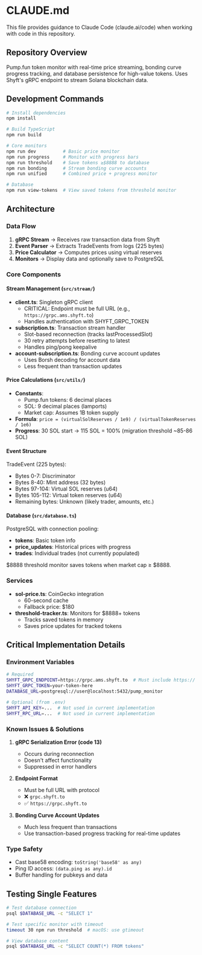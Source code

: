 # CLAUDE.md

This file provides guidance to Claude Code (claude.ai/code) when working with code in this repository.

## Repository Overview

Pump.fun token monitor with real-time price streaming, bonding curve progress tracking, and database persistence for high-value tokens. Uses Shyft's gRPC endpoint to stream Solana blockchain data.

## Development Commands

```bash
# Install dependencies
npm install

# Build TypeScript
npm run build

# Core monitors
npm run dev          # Basic price monitor
npm run progress     # Monitor with progress bars
npm run threshold    # Save tokens ≥$8888 to database
npm run bonding      # Stream bonding curve accounts
npm run unified      # Combined price + progress monitor

# Database
npm run view-tokens  # View saved tokens from threshold monitor
```

## Architecture

### Data Flow
1. **gRPC Stream** → Receives raw transaction data from Shyft
2. **Event Parser** → Extracts TradeEvents from logs (225 bytes)
3. **Price Calculator** → Computes prices using virtual reserves
4. **Monitors** → Display data and optionally save to PostgreSQL

### Core Components

#### Stream Management (`src/stream/`)
- **client.ts**: Singleton gRPC client
  - CRITICAL: Endpoint must be full URL (e.g., `https://grpc.ams.shyft.to`)
  - Handles authentication with SHYFT_GRPC_TOKEN
- **subscription.ts**: Transaction stream handler
  - Slot-based reconnection (tracks lastProcessedSlot)
  - 30 retry attempts before resetting to latest
  - Handles ping/pong keepalive
- **account-subscription.ts**: Bonding curve account updates
  - Uses Borsh decoding for account data
  - Less frequent than transaction updates

#### Price Calculations (`src/utils/`)
- **Constants**: 
  - Pump.fun tokens: 6 decimal places
  - SOL: 9 decimal places (lamports)
  - Market cap: Assumes 1B token supply
- **Formula**: `price = (virtualSolReserves / 1e9) / (virtualTokenReserves / 1e6)`
- **Progress**: 30 SOL start → 115 SOL = 100% (migration threshold ~85-86 SOL)

#### Event Structure
TradeEvent (225 bytes):
- Bytes 0-7: Discriminator
- Bytes 8-40: Mint address (32 bytes)
- Bytes 97-104: Virtual SOL reserves (u64)
- Bytes 105-112: Virtual token reserves (u64)
- Remaining bytes: Unknown (likely trader, amounts, etc.)

#### Database (`src/database.ts`)
PostgreSQL with connection pooling:
- **tokens**: Basic token info
- **price_updates**: Historical prices with progress
- **trades**: Individual trades (not currently populated)

$8888 threshold monitor saves tokens when market cap ≥ $8888.

### Services
- **sol-price.ts**: CoinGecko integration
  - 60-second cache
  - Fallback price: $180
- **threshold-tracker.ts**: Monitors for $8888+ tokens
  - Tracks saved tokens in memory
  - Saves price updates for tracked tokens

## Critical Implementation Details

### Environment Variables
```bash
# Required
SHYFT_GRPC_ENDPOINT=https://grpc.ams.shyft.to  # Must include https://
SHYFT_GRPC_TOKEN=your-token-here
DATABASE_URL=postgresql://user@localhost:5432/pump_monitor

# Optional (from .env)
SHYFT_API_KEY=...  # Not used in current implementation
SHYFT_RPC_URL=...  # Not used in current implementation
```

### Known Issues & Solutions
1. **gRPC Serialization Error (code 13)**
   - Occurs during reconnection
   - Doesn't affect functionality
   - Suppressed in error handlers

2. **Endpoint Format**
   - Must be full URL with protocol
   - ❌ `grpc.shyft.to`
   - ✅ `https://grpc.shyft.to`

3. **Bonding Curve Account Updates**
   - Much less frequent than transactions
   - Use transaction-based progress tracking for real-time updates

### Type Safety
- Cast base58 encoding: `toString('base58' as any)`
- Ping ID access: `(data.ping as any).id`
- Buffer handling for pubkeys and data

## Testing Single Features

```bash
# Test database connection
psql $DATABASE_URL -c "SELECT 1"

# Test specific monitor with timeout
timeout 30 npm run threshold  # macOS: use gtimeout

# View database content
psql $DATABASE_URL -c "SELECT COUNT(*) FROM tokens"
```